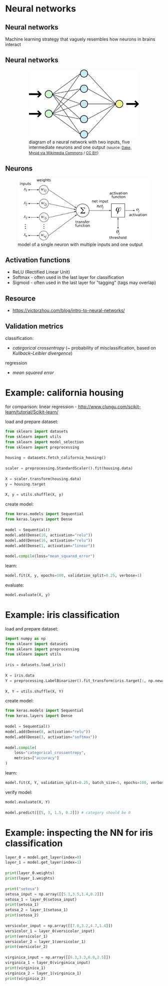 # Neural networks

## Neural networks

Machine learning strategy that vaguely resembles how neurons in brains interact

## Neural networks

<figure style="width: 70%; margin: 0 auto;">
  <img src="assets/wikimedia-Neural_network.svg" alt="diagram of a neural network">
  <figcaption>diagram of a neural network with two inputs, five intermediate neurons and one output <small>(source: <a href="https://commons.wikimedia.org/wiki/File:Neural_network.svg" title="via Wikimedia Commons">Dake, Mysid via Wikimedia Commons</a> / <a href="https://creativecommons.org/licenses/by/1.0">CC BY</a>)</small></figcaption>
</figure>

## Neurons

<figure>
  <img src="assets/wikimedia-ArtificialNeuronModel_english.png">
  <figcaption>model of a single neuron with multiple inputs and one output</figcaption>
</figure>

## Activation functions

- ReLU (Rectified Linear Unit)
- Softmax - often used in the last layer for classification
- Sigmoid - often used in the last layer for "tagging" (tags may overlap)

## Resource

- <https://victorzhou.com/blog/intro-to-neural-networks/>

## Validation metrics

classification:

- _categorical crossentropy_ (~ probability of misclassification, based on _Kullback–Leibler divergence_)

regression

- _mean squared error_

# Example: california housing

for comparison: linear regression - <http://www.clungu.com/scikit-learn/tutorial/Scikit-learn/>

load and prepare dataset:

```py
from sklearn import datasets
from sklearn import utils
from sklearn import model_selection
from sklearn import preprocessing

housing = datasets.fetch_california_housing()

scaler = preprocessing.StandardScaler().fit(housing.data)

X = scaler.transform(housing.data)
y = housing.target

X, y = utils.shuffle(X, y)
```

create model:

```py
from keras.models import Sequential
from keras.layers import Dense

model = Sequential()
model.add(Dense(16, activation="relu"))
model.add(Dense(16, activation="relu"))
model.add(Dense(1, activation="linear"))

model.compile(loss="mean_squared_error")
```

learn:

```py
model.fit(X, y, epochs=100, validation_split=0.25, verbose=1)
```

evaluate:

```py
model.evaluate(X, y)
```

# Example: iris classification

load and prepare dataset:

```py
import numpy as np
from sklearn import datasets
from sklearn import preprocessing
from sklearn import utils

iris = datasets.load_iris()

X = iris.data
Y = preprocessing.LabelBinarizer().fit_transform(iris.target[:, np.newaxis])

X, Y = utils.shuffle(X, Y)
```

create model:

```py
from keras.models import Sequential
from keras.layers import Dense

model = Sequential()
model.add(Dense(8, activation="relu"))
model.add(Dense(3, activation="softmax"))

model.compile(
    loss="categorical_crossentropy",
    metrics=["accuracy"]
)
```

learn:

```py
model.fit(X, Y, validation_split=0.25, batch_size=5, epochs=100, verbose=1)
```

verify model:

```py
model.evaluate(X, Y)

model.predict([[5, 3, 1.5, 0.2]]) # category should be 0
```

# Example: inspecting the NN for iris classification

```py
layer_0 = model.get_layer(index=0)
layer_1 = model.get_layer(index=1)

print(layer_0.weights)
print(layer_1.weights)

print("setosa")
setosa_input = np.array([[5.1,3.5,1.4,0.2]])
setosa_1 = layer_0(setosa_input)
print(setosa_1)
setosa_2 = layer_1(setosa_1)
print(setosa_2)

versicolor_input = np.array([[7.0,3.2,4.7,1.4]])
versicolor_1 = layer_0(versicolor_input)
print(versicolor_1)
versicolor_2 = layer_1(versicolor_1)
print(versicolor_2)

virginica_input = np.array([[6.3,3.3,6.0,2.5]])
virginica_1 = layer_0(virginica_input)
print(virginica_1)
virginica_2 = layer_1(virginica_1)
print(virginica_2)
```
